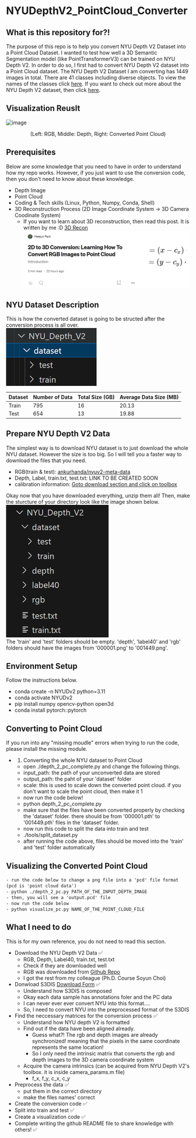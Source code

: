 # NYUDepthV2_PointCloud_Converter


## What is this repository for?!
The purpose of this repo is to help you convert NYU Depth V2 Dataset into a Point Cloud Dataset. I wanted to test how well a 3D Semantic Segmentation model (like PointTransformerV3) can be trained on NYU Depth V2. In order to do so, I first had to convert NYU Depth V2 dataset into a Point Cloud dataset. The NYU Depth V2 Dataset I am converting has 1449 images in total. There are 41 classes including diverse objects. To view the names of the classes click [here](https://github.com/parkie0517/NYUDepthV2_PointCloud_Converter/blob/main/classes.txt). If you want to check out more about the NYU Depth V2 dataset, then click [here](https://cs.nyu.edu/~fergus/datasets/nyu_depth_v2.html).


## Visualization Reuslt
![image](https://github.com/parkie0517/NYUDv2_Depth_Image_to_Point_Cloud/assets/80407632/f56250b5-c9bb-42b9-9396-0a85883e991f)  

<p align="center">(Left: RGB, Middle: Depth, Right: Converted Point Cloud)</p>


## Prerequisites
Below are some knowledge that you need to have in order to understand how my repo works. However, if you just want to use the conversion code, then you don't need to know about these knowledge.
- Depth Image
- Point Cloud
- Coding & Tech skills (Linux, Python, Numpy, Conda, Shell)
- 3D Reconstruction Process (2D Image Coordinate System → 3D Camera Coodinate System)
    - If you want to learn about 3D reconstruction, then read this post. It is written by me :D [3D Recon](https://medium.com/@parkie0517/2d-to-3d-conversion-learning-how-to-convert-rgb-images-to-point-cloud-025a1fd77abe)  
    ![alt text](./images_for_readme/image-1.png)


## NYU Dataset Description 
This is how the converted dataset is going to be structed after the conversion process is all over.  
![alt text](./images_for_readme/image.png)  

| Dataset | Number of Data | Total Size (GB) | Average Data Size (MB) |
|---------|----------------|-----------------|------------------------|
| Train   | 795            | 16              | 20.13                  |
| Test    | 654            | 13              | 19.88                  |


## Prepare NYU Depth V2 Data
The simplest way is to download NYU dataset is to just download the whole NYU dataset. However the size is too big. So I will tell you a faster way to download the files that you need.
- RGB(train & test): [ankurhanda/nyuv2-meta-data](https://github.com/ankurhanda/nyuv2-meta-data?tab=readme-ov-file)
- Depth, Label, train.txt, test.txt: LINK TO BE CREATED SOON
- calibration information: [Goto download section and click on toolbox](https://cs.nyu.edu/~fergus/datasets/nyu_depth_v2.html)

Okay now that you have downloaded everything, unzip them all! Then, make the sturcture of your directory look like the image shown below.  
![alt text](./images_for_readme/image-2.png)  
The 'train' and 'test' folders should be empty. 'depth', 'label40' and 'rgb' folders should have the images from '000001.png' to '001449.png'.


## Environment Setup
Follow the instructions below.
- conda create -n NYUDv2 python=3.11
- conda activate NYUDv2
- pip install numpy opencv-python open3d
- conda install pytorch::pytorch


## Converting to Point Cloud
If you run into any "missing moudle" errors when trying to run the code, please install the missing module.
- 1. Converting the whole NYU dataset to Point Cloud
    - open ./depth_2_pc_complete.py and change the following things.
    - input_path: the path of your unconverted data are stored
    - output_path: the paht of your 'dataset' folder
    - scale: this is used to scale down the converted point cloud. if you don't want to scale the point cloud, then make it 1
    - now run the code below!
    - python depth_2_pc_complete.py
    - make sure that the files have been converted properly by checking the 'dataset' folder. there should be from '000001.pth' to '001449.pth' files in the 'dataset' folder.
    - now run this code to split the data into train and test 
    - ./tools/split_dataset.py
    - after running the code above, files should be moved into the 'train' and 'test' folder automatically

## Visualizing the Converted Point Cloud
    - run the code below to change a png file into a 'pcd' file format (pcd is 'point cloud data')
    - python ./depth_2_pc.py PATH_OF_THE_INPUT_DEPTH_IMAGE
    - then, you will see a 'output.pcd' file
    - now run the code below
    - python visualize_pc.py NAME_OF_THE_POINT_CLOUD_FILE


## What I need to do
This is for my own reference, you do not need to read this section.
- Download the NYU Depth V2 Data ✅
    - RGB, Depth, Label40, train.txt, test.txt
    - Check if they are downloaded well
    - RGB was downloaded from [Github Repo](https://github.com/ankurhanda/nyuv2-meta-data?tab=readme-ov-file)
    - I got the rest from my colleague (Ph.D. Course Soyun Choi)
- Donwload S3DIS [Download Form](https://docs.google.com/forms/d/e/1FAIpQLScDimvNMCGhy_rmBA2gHfDu3naktRm6A8BPwAWWDv-Uhm6Shw/viewform?c=0&w=1&fbzx=5903082483074287663) ✅
    - Understand how S3DIS is composed
    - Okay each data sample has annotations foler and the PC data
    - I can never ever ever convert NYU into this format....
    - So, I need to convert NYU into the preprocessed format of the S3DIS
- Find the neccessary matrices for the conversion process ✅
    - Understand how NYU depth V2 is formatted
    - Find out if the data have been aligned already.
        - Guess what?! The rgb and depth images are already synchronized! meaning that the pixels in the same coordinate represents the same location!
        - So I only need the intrinsic matrix that converts the rgb and depth images to the 3D camera coordinate system
    - Acquire the camera intrinsics (can be acquired from NYU Depth V2's toolbox. it is inside camera_params.m file)
        - f_x, f_y, c_x, c_y
- Preprocess the data ✅
    - put them in the correct directory
    - make the files names' correct
- Create the conversion code ✅
- Split into train and test ✅
- Create a visualization code ✅
- Complete writing the github README file to share knowledge with others! ✅